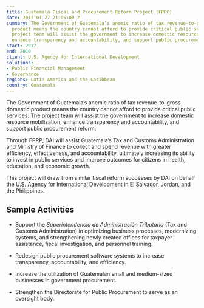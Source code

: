 ```yaml
---
title: Guatemala Fiscal and Procurement Reform Project (FPRP)
date: 2017-01-27 21:05:00 Z
summary: The Government of Guatemala’s anemic ratio of tax revenue-to-gross domestic
  product means the country cannot afford to provide critical public services. The
  project team will assist the government to increase domestic resource mobilization,
  enhance transparency and accountability, and support public procurement reform.
start: 2017
end: 2019
client: U.S. Agency for International Development
solutions:
- Public Financial Management
- Governance
regions: Latin America and the Caribbean
country: Guatemala
---
```


The Government of Guatemala’s anemic ratio of tax revenue-to-gross domestic product means the country cannot afford to provide critical public services. The project team will assist the government to increase domestic resource mobilization, enhance transparency and accountability, and support public procurement reform.

Through FPRP, DAI will assist Guatemala’s Tax and Customs Administration and Ministry of Finance to collect and spend revenue with greater efficiency, effectiveness, and accountability, ultimately increasing its ability to invest in public services and improve outcomes for citizens in health, education, and economic growth.

This project will draw from similar fiscal reform successes by DAI on behalf the U.S. Agency for International Development in El Salvador, Jordan, and the Philippines.    

## Sample Activities

* Support the *Superintendencia de Administración Tributaria* (Tax and Customs Administration) in optimizing business processes, modernizing systems, and strengthening newly created offices for taxpayer assistance, fiscal investigation, and personnel training.

* Redesign public procurement software systems to increase transparency, accountability, and efficiency.

* Increase the utilization of Guatemalan small and medium-sized businesses in government procurement. 

* Strengthen the Directorate for Public Procurement to serve as an oversight body.